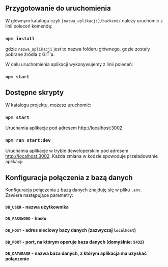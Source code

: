 ## Przygotowanie do uruchomienia

W głównym katalogu czyli `{nazwa_aplikacji}/backend/` należy uruchomić z linii poleceń komendę:

### `npm install`

gdzie `nazwa_aplikacji` jest to nazwa folderu głównego, gdzie zostały pobrane źródła z GIT'a. <br />

W celu uruchomienia aplikacji wykonywujemy z linii poleceń:

### `npm start`

## Dostępne skrypty

W katalogu projektu, możesz uruchomić:

### `npm start`

Uruchamia aplikacje pod adresem [http://localhost:3002](http://localhost:3002)

### `npm run start:dev`

Uruchamia aplikacje w trybie deweloperskim pod adresem [http://localhost:3002](http://localhost:3002). Każda zmiana w kodzie
spowoduje przeładowanie aplikacji.

## Konfiguracja połączenia z bazą danych

Konfiguracja połączenia z bazą danych znajduję się w pliku `.env`. <br />
Zawiera następujące parametry: <br />
#### `DB_USER` - nazwa użytkownika
#### `DB_PASSWORD` - hasło
#### `DB_HOST` - adres sieciowy bazy danych (zazwyczaj `localhost`)
#### `DB_PORT` - port, na którym operuje baza danych (domyślnie: `5432`)
#### `DB_DATABASE` - nazwa baza danych, z którym aplikacja ma uzyskać połączenie

